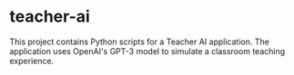 # teacher-ai
This project contains Python scripts for a Teacher AI application. The application uses OpenAI's GPT-3 model to simulate a classroom teaching experience.
